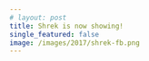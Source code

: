 ```yaml
---
# layout: post
title: Shrek is now showing!
single_featured: false
image: /images/2017/shrek-fb.png
---
```


<script lang="ts">
  import Markdown from "$components/Markdown.svelte"
  import SeasonImage from "$components/SeasonImage.svelte"
  import yaml from "$data/_yaml"

  let production = yaml.productions["2017"][0]
</script>

<SeasonImage season="2017" imageFile={production.image} alt="{production.title} logo" />

<Markdown source={production.description} />
